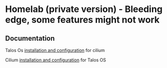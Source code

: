 # Homelab (private version) - Bleeding edge, some features might not work

## Documentation

Talos Os [installation and configuration](docs/TALOS-OS.md) for cilium

Cilium [installation and configuration](docs/CILIUM.md) for Talos OS
